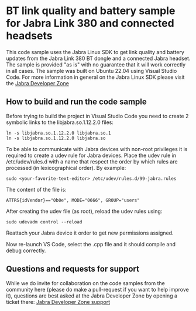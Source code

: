 # BT link quality and battery sample for Jabra Link 380 and connected headsets
This code sample uses the Jabra Linux SDK to get link quality and battery updates from the Jabra Link 380 BT dongle and a connected Jabra headset. The sample is provided "as is" with no guarantee that it will work correctly in all cases. The sample was built on Ubuntu 22.04 using Visual Studio Code. 
For more information in general on the Jabra Linux SDK please visit the [Jabra Developer Zone](https://developer.jabra.com/site/global/sdk/linux/index.gsp)

## How to build and run the code sample
Before trying to build the project in Visual Studio Code you need to create 2 symbolic links to the libjabra.so.1.12.2.0 files:
```
ln -s libjabra.so.1.12.2.0 libjabra.so.1
ln -s libjabra.so.1.12.2.0 libjabra.so
```
To be able to communicate with Jabra devices with non-root privileges it is required to create a udev rule for Jabra devices. Place the udev rule in /etc/udev/rules.d with a name that respect the order by which rules are processed (in lexicographical order). By example:
```
sudo <your-favorite-text-editor> /etc/udev/rules.d/99-jabra.rules
```
The content of the file is:
```
ATTRS{idVendor}=="0b0e", MODE="0666", GROUP="users"
```
After creating the udev file (as root), reload the udev rules using:
```
sudo udevadm control --reload
```
Reattach your Jabra device it order to get new permissions assigned.

Now re-launch VS Code, select the .cpp file and it should compile and debug correctly. 

## Questions and requests for support
While we do invite for collaboration on the code samples from the community here (please do make a pull-request if you want to help improve it), questions are best asked at the Jabra Developer Zone by opening a ticket there: [Jabra Developer Zone support](https://developer.jabra.com/site/global/support/index.gsp)